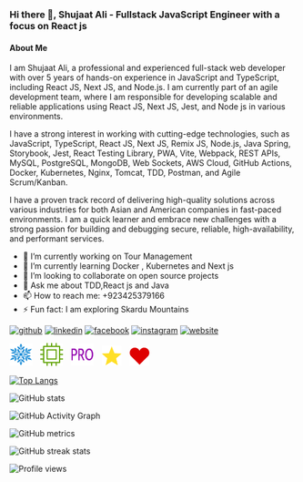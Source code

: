 ### Hi there 👋, Shujaat Ali  - Fullstack JavaScript Engineer with a focus on React js

#### About Me

I am Shujaat Ali, a professional and experienced full-stack web developer with over 5 years of hands-on experience in JavaScript and TypeScript, including React JS, Next JS, and Node.js. I am currently part of an agile development team, where I am responsible for developing scalable and reliable applications using React JS, Next JS, Jest, and Node js in various environments.

I have a strong interest in working with cutting-edge technologies, such as JavaScript, TypeScript, React JS, Next JS, Remix JS, Node.js, Java Spring, Storybook, Jest, React Testing Library, PWA, Vite, Webpack, REST APIs, MySQL, PostgreSQL, MongoDB, Web Sockets, AWS Cloud, GitHub Actions, Docker, Kubernetes, Nginx, Tomcat, TDD, Postman, and Agile Scrum/Kanban.

I have a proven track record of delivering high-quality solutions across various industries for both Asian and American companies in fast-paced environments. I am a quick learner and embrace new challenges with a strong passion for building and debugging secure, reliable, high-availability, and performant services.

- 🔭 I’m currently working on Tour Management 
- 🌱 I’m currently learning Docker , Kubernetes and Next js   
- 👯 I’m looking to collaborate on open source projects 
- 💬 Ask me about TDD,React js and Java 
- 📫 How to reach me: +923425379166 
- ⚡ Fun fact: I am exploring Skardu Mountains  


[<img src='https://cdn.jsdelivr.net/npm/simple-icons@3.0.1/icons/github.svg' alt='github' height='40'>](https://github.com/SHUJAAT-DEV)  [<img src='https://cdn.jsdelivr.net/npm/simple-icons@3.0.1/icons/linkedin.svg' alt='linkedin' height='40'>](https://www.linkedin.com/in/https://www.linkedin.com/in/shujaat-ali-52902796//)  [<img src='https://cdn.jsdelivr.net/npm/simple-icons@3.0.1/icons/facebook.svg' alt='facebook' height='40'>](https://www.facebook.com/https://www.facebook.com/shujaat.ali.7921/)  [<img src='https://cdn.jsdelivr.net/npm/simple-icons@3.0.1/icons/instagram.svg' alt='instagram' height='40'>](https://www.instagram.com/https://www.instagram.com/shujaaeali/)  [<img src='https://cdn.jsdelivr.net/npm/simple-icons@3.0.1/icons/icloud.svg' alt='website' height='40'>](http://www.lamstan.org/)  

<a href='https://archiveprogram.github.com/'><img src='https://raw.githubusercontent.com/acervenky/animated-github-badges/master/assets/acbadge.gif' width='40' height='40'></a> <a href='https://docs.github.com/en/developers'><img src='https://raw.githubusercontent.com/acervenky/animated-github-badges/master/assets/devbadge.gif' width='40' height='40'></a> <a href='https://github.com/pricing'><img src='https://raw.githubusercontent.com/acervenky/animated-github-badges/master/assets/pro.gif' width='40' height='40'></a> <a href='https://stars.github.com/'><img src='https://raw.githubusercontent.com/acervenky/animated-github-badges/master/assets/starbadge.gif' width='35' height='35'></a> <a href='https://docs.github.com/en/github/supporting-the-open-source-community-with-github-sponsors'><img src='https://raw.githubusercontent.com/acervenky/animated-github-badges/master/assets/sponsorbadge.gif' width='35' height='35'></a> 

[![Top Langs](https://github-readme-stats.vercel.app/api/top-langs/?username=SHUJAAT-DEV)](https://github.com/anuraghazra/github-readme-stats)

![GitHub stats](https://github-readme-stats.vercel.app/api?username=SHUJAAT-DEV&show_icons=true&count_private=true)  

![GitHub Activity Graph](https://activity-graph.herokuapp.com/graph?username=SHUJAAT-DEV)  

![GitHub metrics](https://metrics.lecoq.io/SHUJAAT-DEV)  

![GitHub streak stats](https://github-readme-streak-stats.herokuapp.com/?user=SHUJAAT-DEV)  

![Profile views](https://gpvc.arturio.dev/SHUJAAT-DEV)  
